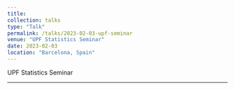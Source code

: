 ```yaml
---
title:
collection: talks
type: "Talk"
permalink: /talks/2023-02-03-upf-seminar
venue: "UPF Statistics Seminar"
date: 2023-02-03
location: "Barcelona, Spain"
---
```


UPF Statistics Seminar

---
